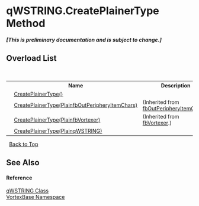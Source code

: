 # qWSTRING.CreatePlainerType Method 
 _**\[This is preliminary documentation and is subject to change.\]**_


## Overload List
&nbsp;<table><tr><th></th><th>Name</th><th>Description</th></tr><tr><td>![Public method](media/pubmethod.gif "Public method")</td><td><a href="M_VortexBase_qWSTRING_CreatePlainerType.md">CreatePlainerType()</a></td><td /></tr><tr><td>![Protected method](media/protmethod.gif "Protected method")</td><td><a href="M_VortexBase_fbOutPeripheryItemChars_CreatePlainerType_1.md">CreatePlainerType(PlainfbOutPeripheryItemChars)</a></td><td> (Inherited from <a href="T_VortexBase_fbOutPeripheryItemChars.md">fbOutPeripheryItemChars</a>.)</td></tr><tr><td>![Protected method](media/protmethod.gif "Protected method")</td><td><a href="M_VortexBase_fbVortexer_CreatePlainerType_1.md">CreatePlainerType(PlainfbVortexer)</a></td><td> (Inherited from <a href="T_VortexBase_fbVortexer.md">fbVortexer</a>.)</td></tr><tr><td>![Protected method](media/protmethod.gif "Protected method")</td><td><a href="M_VortexBase_qWSTRING_CreatePlainerType_1.md">CreatePlainerType(PlainqWSTRING)</a></td><td /></tr></table>&nbsp;
<a href="#qwstring.createplainertype-method">Back to Top</a>

## See Also


#### Reference
<a href="T_VortexBase_qWSTRING.md">qWSTRING Class</a><br /><a href="N_VortexBase.md">VortexBase Namespace</a><br />